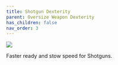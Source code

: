 ```yaml
---
title: Shotgun Dexterity
parent: Oversize Weapon Dexterity
has_children: false
nav_order: 3
---
```


![](https://bungie.net/common/destiny2_content/icons/0049513b361e15265f23c302963da624.png)

Faster ready and stow speed for Shotguns.
